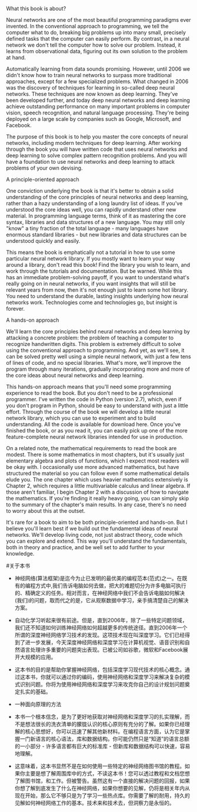 What this book is about?

Neural networks are one of the most beautiful programming paradigms ever invented. In the conventional approach to programming, we tell the computer what to do, breaking big problems up into many small, precisely defined tasks that the computer can easily perform. By contrast, in a neural network we don't tell the computer how to solve our problem. Instead, it learns from observational data, figuring out its own solution to the problem at hand.

Automatically learning from data sounds promising. However, until 2006 we didn't know how to train neural networks to surpass more traditional approaches, except for a few specialized problems. What changed in 2006 was the discovery of techniques for learning in so-called deep neural networks. These techniques are now known as deep learning. They've been developed further, and today deep neural networks and deep learning achieve outstanding performance on many important problems in computer vision, speech recognition, and natural language processing. They're being deployed on a large scale by companies such as Google, Microsoft, and Facebook.

The purpose of this book is to help you master the core concepts of neural networks, including modern techniques for deep learning. After working through the book you will have written code that uses neural networks and deep learning to solve complex pattern recognition problems. And you will have a foundation to use neural networks and deep learning to attack problems of your own devising.

A principle-oriented approach

One conviction underlying the book is that it's better to obtain a solid understanding of the core principles of neural networks and deep learning, rather than a hazy understanding of a long laundry list of ideas. If you've understood the core ideas well, you can rapidly understand other new material. In programming language terms, think of it as mastering the core syntax, libraries and data structures of a new language. You may still only "know" a tiny fraction of the total language - many languages have enormous standard libraries - but new libraries and data structures can be understood quickly and easily.

This means the book is emphatically not a tutorial in how to use some particular neural network library. If you mostly want to learn your way around a library, don't read this book! Find the library you wish to learn, and work through the tutorials and documentation. But be warned. While this has an immediate problem-solving payoff, if you want to understand what's really going on in neural networks, if you want insights that will still be relevant years from now, then it's not enough just to learn some hot library. You need to understand the durable, lasting insights underlying how neural networks work. Technologies come and technologies go, but insight is forever.

A hands-on approach

We'll learn the core principles behind neural networks and deep learning by attacking a concrete problem: the problem of teaching a computer to recognize handwritten digits. This problem is extremely difficult to solve using the conventional approach to programming. And yet, as we'll see, it can be solved pretty well using a simple neural network, with just a few tens of lines of code, and no special libraries. What's more, we'll improve the program through many iterations, gradually incorporating more and more of the core ideas about neural networks and deep learning.

This hands-on approach means that you'll need some programming experience to read the book. But you don't need to be a professional programmer. I've written the code in Python (version 2.7), which, even if you don't program in Python, should be easy to understand with just a little effort. Through the course of the book we will develop a little neural network library, which you can use to experiment and to build understanding. All the code is available for download here. Once you've finished the book, or as you read it, you can easily pick up one of the more feature-complete neural network libraries intended for use in production.

On a related note, the mathematical requirements to read the book are modest. There is some mathematics in most chapters, but it's usually just elementary algebra and plots of functions, which I expect most readers will be okay with. I occasionally use more advanced mathematics, but have structured the material so you can follow even if some mathematical details elude you. The one chapter which uses heavier mathematics extensively is Chapter 2, which requires a little multivariable calculus and linear algebra. If those aren't familiar, I begin Chapter 2 with a discussion of how to navigate the mathematics. If you're finding it really heavy going, you can simply skip to the summary of the chapter's main results. In any case, there's no need to worry about this at the outset.

It's rare for a book to aim to be both principle-oriented and hands-on. But I believe you'll learn best if we build out the fundamental ideas of neural networks. We'll develop living code, not just abstract theory, code which you can explore and extend. This way you'll understand the fundamentals, both in theory and practice, and be well set to add further to your knowledge.

#关于本书

+ 神经网络(算法框架)是迄今为止已发明的最优美的编程范本(范式)之一。在既有的编程方式中,我们告诉电脑如何去做，把大的难题切分为许多电脑可执行的、精确定义的任务。相对而言，在神经网络中我们不会告诉电脑如何解决(我们)的问题，取而代之的是，它从观察数据中学习，亲手搞清楚自己的解决方案。

+ 自动化学习听起来很有前途。但是，直到2006年，除了一些特定问题领域，我们还不知道如何训练神经网络如何超越更多的传统途径。直到2006年一个所谓的深度神经网络学习技术的发现。这项技术现在叫深度学习。它们已经得到了进一步发展，今天深度神经网络和深度学习在计算机视觉、语音识别和自然语言处理许多重要的问题突出表现。已被公司如谷歌，微软和Facebook展开大规模的应用。

+ 这本书的目的是帮助你掌握神经网络，包括深度学习现代技术的核心概念。通过这本书，你就可以通过你的编码，使用神经网络和深度学习来解决复杂的模式识别问题。你将为使用神经网络和深度学习来攻克你自己的设计规划问题奠定扎实的基础。

+ 一种面向原理的方法

+ 本书一个根本信念，是为了更好地获取对神经网络和深度学习的扎实理解，而不是想法很长的洗衣清单的朦胧认识的核心原则有充分的了解。如果你已经理解的核心思想好，你可以迅速了解其他新材料。在编程语言方面，认为它是掌握一门新语言的核心语法，库和数据结构。你可能仍然只是“知道”的语言总额的一小部分 - 许多语言都有巨大的标准库 - 但新库和数据结构可以快速，容易地理解。

+ 这意味着，这本书显然不是在如何使用一些特定的神经网络图书馆的教程。如果你主要是想了解周围库中的方式，不读这本书！您可以透过教程和文档您想了解图书馆，和工作。但被警告。虽然这有一个直接的解决问题的回报，如果你想了解到底发生了什么在神经网络，如果你想要的见解，仍将是相关年内从现在开始，那么它不够只是为了学习一些热点库。你需要了解的耐用，持久的见解如何神经网络工作的基本。技术来和技术去，但洞察力是永恒的。



